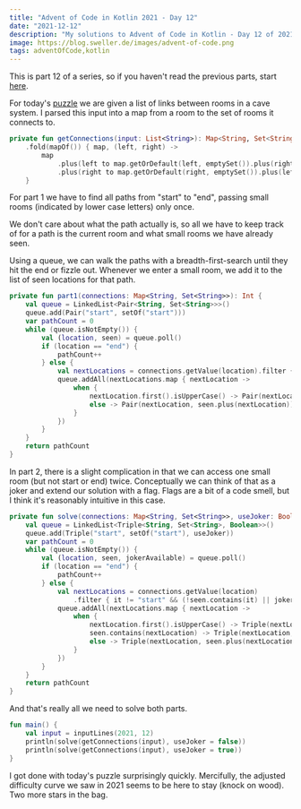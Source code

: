 ```yaml
---
title: "Advent of Code in Kotlin 2021 - Day 12"
date: "2021-12-12"
description: "My solutions to Advent of Code in Kotlin - Day 12 of 2021"
image: https://blog.sweller.de/images/advent-of-code.png
tags: adventOfCode,kotlin
---
```


This is part 12 of a series, so if you haven't read the previous parts, start [here](https://blog.sweller.de/posts/advent-of-code-2021-1).

For today's [puzzle](https://adventofcode.com/2021/day/12) we are given a list of links between rooms in a cave system. I parsed this input into a map from a room to the set of rooms it connects to.

```kotlin
private fun getConnections(input: List<String>): Map<String, Set<String>> = input.map { it.split("-") }
    .fold(mapOf()) { map, (left, right) ->
        map
            .plus(left to map.getOrDefault(left, emptySet()).plus(right))
            .plus(right to map.getOrDefault(right, emptySet()).plus(left))
    }
```

For part 1 we have to find all paths from "start" to "end", passing small rooms (indicated by lower case letters) only once.

We don't care about what the path actually is, so all we have to keep track of for a path is the current room and what small rooms we have already seen.

Using a queue, we can walk the paths with a breadth-first-search until they hit the end or fizzle out. Whenever we enter a small room, we add it to the list of seen locations for that path.

```kotlin
private fun part1(connections: Map<String, Set<String>>): Int {
    val queue = LinkedList<Pair<String, Set<String>>>()
    queue.add(Pair("start", setOf("start")))
    var pathCount = 0
    while (queue.isNotEmpty()) {
        val (location, seen) = queue.poll()
        if (location == "end") {
            pathCount++
        } else {
            val nextLocations = connections.getValue(location).filter { it != "start" && (!seen.contains(it)) }
            queue.addAll(nextLocations.map { nextLocation ->
                when {
                    nextLocation.first().isUpperCase() -> Pair(nextLocation, seen)
                    else -> Pair(nextLocation, seen.plus(nextLocation))
                }
            })
        }
    }
    return pathCount
}
```

In part 2, there is a slight complication in that we can access one small room (but not start or end) twice. Conceptually we can think of that as a joker and extend our solution with a flag. Flags are a bit of a code smell, but I think it's reasonably intuitive in this case.

```kotlin
private fun solve(connections: Map<String, Set<String>>, useJoker: Boolean): Int {
    val queue = LinkedList<Triple<String, Set<String>, Boolean>>()
    queue.add(Triple("start", setOf("start"), useJoker))
    var pathCount = 0
    while (queue.isNotEmpty()) {
        val (location, seen, jokerAvailable) = queue.poll()
        if (location == "end") {
            pathCount++
        } else {
            val nextLocations = connections.getValue(location)
                .filter { it != "start" && (!seen.contains(it) || jokerAvailable) }
            queue.addAll(nextLocations.map { nextLocation ->
                when {
                    nextLocation.first().isUpperCase() -> Triple(nextLocation, seen, jokerAvailable)
                    seen.contains(nextLocation) -> Triple(nextLocation, seen, false)
                    else -> Triple(nextLocation, seen.plus(nextLocation), jokerAvailable)
                }
            })
        }
    }
    return pathCount
}
```

And that's really all we need to solve both parts.

```kotlin
fun main() {
    val input = inputLines(2021, 12)
    println(solve(getConnections(input), useJoker = false))
    println(solve(getConnections(input), useJoker = true))
}
```

I got done with today's puzzle surprisingly quickly. Mercifully, the adjusted difficulty curve we saw in 2021 seems to be here to stay (knock on wood). Two more stars in the bag.
